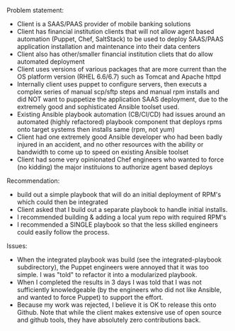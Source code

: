Problem statement:
  - Client is a SAAS/PAAS provider of mobile banking solutions
  - Client has financial institution clients that will not allow agent
    based automation (Puppet, Chef, SaltStack) to be used to deploy
    SAAS/PAAS application installation and maintenance into their data centers
  - Client also has other/smaller financial institution cliets that do allow
    automated deployment
  - Client uses versions of various packages that are more current than the
    OS platform version (RHEL 6.6/6.7) such as Tomcat and Apache httpd
  - Internally client uses puppet to configure servers, then executs a
    complex series of manual scp/sftp steps and manual rpm installs and
    did NOT want to puppetize the application SAAS deployment, due to the
    extremely good and sophisticated Ansible toolset used.
  - Existing Ansible playbook automation (CB/CI/CD) had issues around an 
    automated (highly refactored) playbook component that deploys rpms 
    onto target systems then installs same (rpm, not yum)
  - Client had one extremely good Ansible developer who had been badly
    injured in an accident, and no other resources with the ability or
    bandwidth to come up to speed on existing Ansible toolset
  - Client had some very opinionated Chef engineers who wanted to force
    (no kidding) the major instituions to authorize agent based deploys

Recommendation:
  - build out a simple playbook that will do an initial deployment of RPM's
    which could then be integrated
  - Client asked that I build out a separate playbook to handle initial
    installs.
  - I recommended building & adding a local yum repo with required RPM's
  - I recommended a SINGLE playbook so that the less skilled engineers
    could easily follow the process.

Issues:
  - When the integrated playbook was build (see the integrated-playbook
    subdirectory), the Puppet engineers were annoyed that it was 
    too simple. I was "told" to refactor it into a modularized
    playbook.
  - When I completed the results in 3 days I was told that I was not
    sufficiently knowledgeable (by the engineers who did not like
    Ansible, and wanted to force Puppet) to support the effort.
  - Because my work was rejected, I believe it is OK to release this
    onto Github. Note that while the client makes extensive use of
    open source and github tools, they have absolutely zero contributions
    back.

